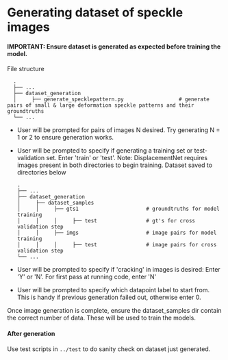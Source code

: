 # Generating dataset of speckle images

#### IMPORTANT: Ensure dataset is generated as expected before training the model.

File structure

      .
      ├── ...
      ├── dataset_generation                             
      │     ├── generate_specklepattern.py                  # generate pairs of small & large deformation speckle patterns and their groundtruths
      └── ...




- User will be prompted for pairs of images N desired. Try generating N = 1 or 2 to ensure generation works.

- User will be prompted to specify if generating a training set or test-validation set. 
      Enter 'train' or 'test'. Note: DisplacementNet requires images present in both directories to begin training.
      Dataset saved to directories below

      .
      ├── ...
      ├── dataset_generation
      │     ├── dataset_samples                             
      │     │     ├── gts1                      # groundtruths for model training
      │     │     │     ├── test                # gt's for cross validation step  
      │     │     ├── imgs                      # image pairs for model training
      │     │     │     ├── test                # image pairs for cross validation step  
      └── ...


- User will be prompted to specify if 'cracking' in images is desired:
      Enter 'Y' or 'N'. For first pass at running code, enter 'N'

- User will be prompted to specify which datapoint label to start from. This is handy if previous generation failed out, otherwise enter 0.

Once image generation is complete, ensure the dataset_samples dir contain the correct number of data. These will be used to train the models.


#### After generation
Use test scripts in `../test` to do sanity check on dataset just generated.

